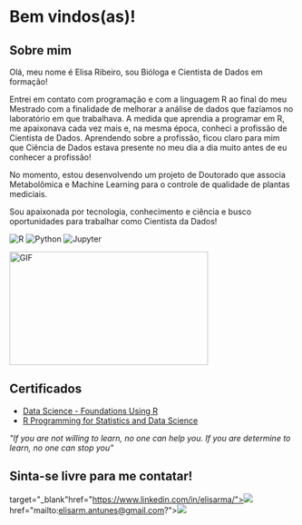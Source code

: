 # Bem vindos(as)! 

## Sobre mim </h2>

Olá, meu nome é Elisa Ribeiro, sou Bióloga e Cientista de Dados em formação! 

Entrei em contato com programação e com a linguagem R ao final do meu Mestrado com a finalidade de melhorar a análise de dados que fazíamos no laboratório em que trabalhava. A medida que aprendia a programar em R, me apaixonava cada vez mais e, na mesma época, conheci a profissão de Cientista de Dados. Aprendendo sobre a profissão, ficou claro para mim que Ciência de Dados estava presente no meu dia a dia muito antes de eu conhecer a profissão!

No momento, estou desenvolvendo um projeto de Doutorado que associa Metabolômica e Machine Learning para o controle de qualidade de plantas mediciais.

Sou apaixonada por tecnologia, conhecimento e ciência e busco oportunidades para trabalhar como Cientista da Dados! 

<img alt="R" src="https://img.shields.io/badge/r-%23276DC3.svg?style=for-the-badge&logo=r&logoColor=white"/> <img alt="Python" src="https://img.shields.io/badge/python-%2314354C.svg?style=for-the-badge&logo=python&logoColor=white"/> <img alt="Jupyter" src="https://img.shields.io/badge/Jupyter-%23F37626.svg?style=for-the-badge&logo=Jupyter&logoColor=white" /> 

<img alt="GIF" src="https://github-readme-stats.vercel.app/api/top-langs/?username=elisaRMA&layout=compact&title_color=fff&icon_color=79ff97&text_color=9f9f9f&bg_color=151515"  height="200px" width="350px" />

## Certificados </h2>

- [Data Science - Foundations Using R](https://coursera.org/share/71a580a09bc1ae9311ae6abb0ee3afba)
- [R Programming for Statistics and Data Science](https://www.udemy.com/certificate/UC-E3F4ZHRO/)

_"If you are not willing to learn, no one can help you. If you are determine to learn, no one can stop you"_ 

## Sinta-se livre para me contatar! </h2>


target="_blank"href="https://www.linkedin.com/in/elisarma/"><img src="https://img.shields.io/badge/linkedin-%230077B5.svg?&style=for-the-badge&logo=linkedin&logoColor=white" /></a>&nbsp;&nbsp;&nbsp;&nbsp;
href="mailto:elisarm.antunes@gmail.com?"><img src="https://img.shields.io/badge/gmail-%23D14836.svg?&style=for-the-badge&logo=gmail&logoColor=white" /></a>&nbsp;&nbsp;&nbsp;&nbsp;
</p>

